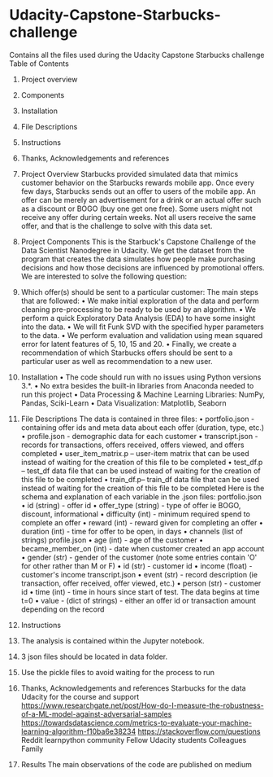 # Udacity-Capstone-Starbucks-challenge
Contains all the files used during the Udacity Capstone Starbucks challenge
Table of Contents
1.	Project overview
2.	Components
3.	Installation
4.	File Descriptions 
5.	Instructions
6.	Thanks, Acknowledgements and references

1. Project Overview
Starbucks provided simulated data that mimics customer behavior on the Starbucks rewards mobile app. Once every few days, Starbucks sends out an offer to users of the mobile app. An offer can be merely an advertisement for a drink or an actual offer such as a discount or BOGO (buy one get one free). Some users might not receive any offer during certain weeks. Not all users receive the same offer, and that is the challenge to solve with this data set. 
2. Project Components
This is the Starbuck's Capstone Challenge of the Data Scientist Nanodegree in Udacity. We get the dataset from the program that creates the data simulates how people make purchasing decisions and how those decisions are influenced by promotional offers. 
We are interested to solve the following question:
1.	Which offer(s) should be sent to a particular customer:
The main steps that are followed:
•	We make initial exploration of the data and perform cleaning pre-processing to be ready to be used by an algorithm.
•	We perform a quick Exploratory Data Analysis (EDA) to have some insight into the data.
•	We will fit Funk SVD with the specified hyper parameters to the data.
•	We perform evaluation and validation using mean squared error for latent features of 5, 10, 15 and 20.
•	Finally, we create a recommendation of which Starbucks offers should be sent to a particular user as well as recommendation to a new user.
3. Installation
•	The code should run with no issues using Python versions 3.*.
•	No extra besides the built-in libraries from Anaconda needed to run this project
•	Data Processing & Machine Learning Libraries: NumPy, Pandas, Sciki-Learn
•	Data Visualization: Matplotlib, Seaborn
4. File Descriptions
The data is contained in three files:
•	portfolio.json - containing offer ids and meta data about each offer (duration, type, etc.)
•	profile.json - demographic data for each customer
•	transcript.json - records for transactions, offers received, offers viewed, and offers completed
•	user_item_matrix.p – user-item matrix that can be used instead of waiting for the creation of this file to be completed
•	test_df.p – test_df data file that can be used instead of waiting for the creation of this file to be completed
•	train_df.p– train_df data file that can be used instead of waiting for the creation of this file to be completed
Here is the schema and explanation of each variable in the .json files:
portfolio.json
•	id (string) - offer id
•	offer_type (string) - type of offer ie BOGO, discount, informational
•	difficulty (int) - minimum required spend to complete an offer
•	reward (int) - reward given for completing an offer
•	duration (int) - time for offer to be open, in days
•	channels (list of strings)
profile.json
•	age (int) - age of the customer
•	became_member_on (int) - date when customer created an app account
•	gender (str) - gender of the customer (note some entries contain 'O' for other rather than M or F)
•	id (str) - customer id
•	income (float) - customer's income
transcript.json
•	event (str) - record description (ie transaction, offer received, offer viewed, etc.)
•	person (str) - customer id
•	time (int) - time in hours since start of test. The data begins at time t=0
•	value - (dict of strings) - either an offer id or transaction amount depending on the record
5. Instructions
1.	The analysis is contained within the Jupyter notebook.
2.	 3 json files should be located in data folder.
3.	Use the pickle files to avoid waiting for the process to run
6. Thanks, Acknowledgements and references 
Starbucks for the data
Udacity for the course and support
https://www.researchgate.net/post/How-do-I-measure-the-robustness-of-a-ML-model-against-adversarial-samples
https://towardsdatascience.com/metrics-to-evaluate-your-machine-learning-algorithm-f10ba6e38234
https://stackoverflow.com/questions
Reddit learnpython community
Fellow Udacity students
Colleagues
Family
7. Results
The main observations of the code are published on medium
